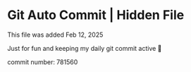 # Git Auto Commit | Hidden File

This file was added Feb 12, 2025

Just for fun and keeping my daily git commit active 🤪

commit number: 781560
